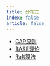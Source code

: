 ```yaml
---
title: 分布式
index: false
article: false
---
```


- [CAP原则](CAP原则.md)
- [BASE理论](BASE理论.md)
- [Raft算法](Raft算法.md)
